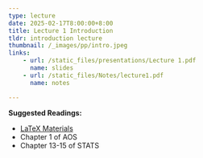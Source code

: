 ```yaml
---
type: lecture
date: 2025-02-17T8:00:00+8:00
title: Lecture 1 Introduction
tldr: introduction lecture
thumbnail: /_images/pp/intro.jpeg
links: 
    - url: /static_files/presentations/Lecture 1.pdf
      name: slides
    - url: /static_files/Notes/lecture1.pdf
      name: notes

---
```

**Suggested Readings:**

- [LaTeX Materials](https://som-course.github.io/opt-spring-2021/materials/)
- Chapter 1 of AOS
- Chapter 13-15 of STATS


